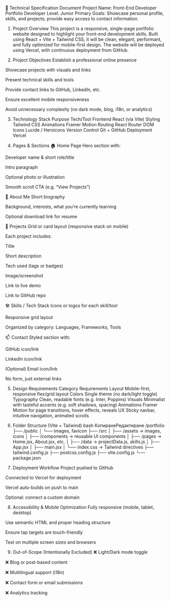 📄 Technical Specification Document
Project Name: Front-End Developer Portfolio
Developer Level: Junior
Primary Goals: Showcase personal profile, skills, and projects; provide easy access to contact information.

1. Project Overview
   This project is a responsive, single-page portfolio website designed to highlight your front-end development skills. Built using React + Vite + Tailwind CSS, it will be clean, elegant, performant, and fully optimized for mobile-first design. The website will be deployed using Vercel, with continuous deployment from GitHub.

2. Project Objectives
   Establish a professional online presence

Showcase projects with visuals and links

Present technical skills and tools

Provide contact links to GitHub, LinkedIn, etc.

Ensure excellent mobile responsiveness

Avoid unnecessary complexity (no dark mode, blog, i18n, or analytics)

3. Technology Stack
   Purpose
   Tech/Tool
   Frontend
   React (via Vite)
   Styling
   Tailwind CSS
   Animations
   Framer Motion
   Routing
   React Router DOM
   Icons
   Lucide / Heroicons
   Version Control
   Git + GitHub
   Deployment
   Vercel

4. Pages & Sections
   🏠 Home Page
   Hero section with:

Developer name & short role/title

Intro paragraph

Optional photo or illustration

Smooth scroll CTA (e.g. “View Projects”)

👤 About Me
Short biography

Background, interests, what you’re currently learning

Optional download link for resume

💼 Projects
Grid or card layout (responsive stack on mobile)

Each project includes:

Title

Short description

Tech used (tags or badges)

Image/screenshot

Link to live demo

Link to GitHub repo

🛠️ Skills / Tech Stack
Icons or logos for each skill/tool

Responsive grid layout

Organized by category: Languages, Frameworks, Tools

📫 Contact
Styled section with:

GitHub icon/link

LinkedIn icon/link

(Optional) Email icon/link

No form, just external links

5. Design Requirements
   Category
   Requirements
   Layout
   Mobile-first, responsive flex/grid layout
   Colors
   Single theme (no dark/light toggle)
   Typography
   Clean, readable fonts (e.g. Inter, Poppins)
   Visuals
   Minimalist with tasteful accents (e.g. soft shadows, spacing)
   Animations
   Framer Motion for page transitions, hover effects, reveals
   UX
   Sticky navbar, intuitive navigation, animated scrolls

6. Folder Structure (Vite + Tailwind)
   bash
   КопиранеРедактиране
   /portfolio
   ├── /public
   │ └── images, favicon
   ├── /src
   │ ├── /assets → images, icons
   │ ├── /components → reusable UI components
   │ ├── /pages → Home.jsx, About.jsx, etc.
   │ ├── /data → projectData.js, skills.js
   │ ├── App.jsx
   │ ├── main.jsx
   │ └── index.css → Tailwind directives
   ├── tailwind.config.js
   ├── postcss.config.js
   ├── vite.config.js
   └── package.json

7. Deployment Workflow
   Project pushed to GitHub

Connected to Vercel for deployment

Vercel auto-builds on push to main

Optional: connect a custom domain

8. Accessibility & Mobile Optimization
   Fully responsive (mobile, tablet, desktop)

Use semantic HTML and proper heading structure

Ensure tap targets are touch-friendly

Test on multiple screen sizes and browsers

9. Out-of-Scope (Intentionally Excluded)
   ❌ Light/Dark mode toggle

❌ Blog or post-based content

❌ Multilingual support (i18n)

❌ Contact form or email submissions

❌ Analytics tracking
